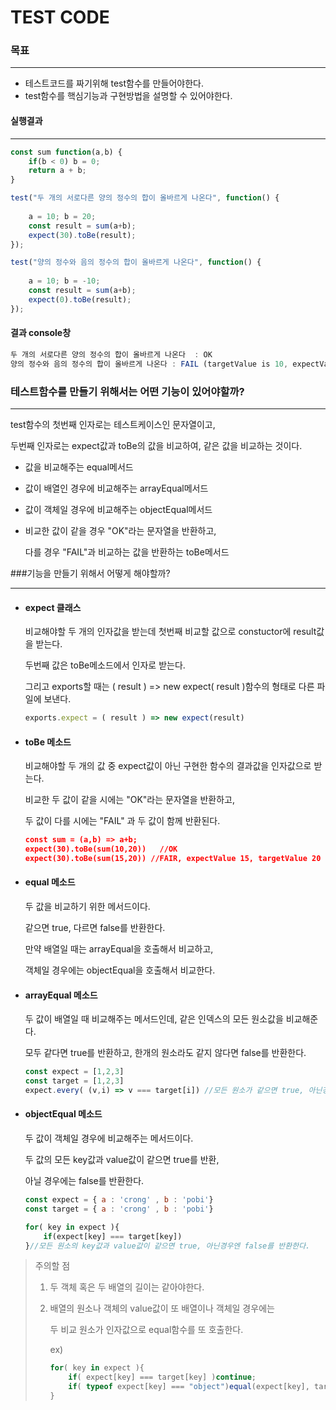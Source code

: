 # TEST CODE

### 목표

---

* 테스트코드를 짜기위해 test함수를 만들어야한다. 
* test함수를 핵심기능과 구현방법을 설명할 수 있어야한다.



#### 실행결과

---



```js
const sum function(a,b) {
    if(b < 0) b = 0;
    return a + b;
}

test("두 개의 서로다른 양의 정수의 합이 올바르게 나온다", function() {
   
    a = 10; b = 20;
    const result = sum(a+b);
    expect(30).toBe(result);
});

test("양의 정수와 음의 정수의 합이 올바르게 나온다", function() {
    
    a = 10; b = -10;
    const result = sum(a+b);
    expect(0).toBe(result);
});

```

#### 결과 console창

```js
두 개의 서로다른 양의 정수의 합이 올바르게 나온다  : OK
양의 정수와 음의 정수의 합이 올바르게 나온다 : FAIL (targetValue is 10, expectValue is 0)
```



### 테스트함수를 만들기 위해서는 어떤 기능이 있어야할까?

---

test함수의 첫번째 인자로는 테스트케이스인 문자열이고, 

두번째 인자로는 expect값과 toBe의 값을 비교하여, 같은 값을 비교하는 것이다. 

* 값을 비교해주는 equal메서드

* 값이 배열인 경우에 비교해주는 arrayEqual메서드

* 값이 객체일 경우에 비교해주는 objectEqual메서드

* 비교한 값이 같을 경우 "OK"라는 문자열을 반환하고, 

  다를 경우 "FAIL"과 비교하는 값을 반환하는 toBe메서드

  

###기능을 만들기 위해서 어떻게 해야할까?

---

* #### expect 클래스

  비교해야할 두 개의 인자값을 받는데 첫번째 비교할 값으로 constuctor에 result값을 받는다.

  두번째 값은 toBe메소드에서 인자로 받는다. 

  그리고 exports할 때는 ( result ) => new expect( result )함수의 형태로 다른 파일에 보낸다.

  ```js
  exports.expect = ( result ) => new expect(result)
  ```

  

* #### toBe 메소드

  비교해야할 두 개의 값 중 expect값이 아닌 구현한 함수의 결과값을 인자값으로 받는다. 

  비교한 두 값이 같을 시에는 "OK"라는 문자열을 반환하고,

  두 값이 다를 시에는 "FAIL" 과 두 값이 함께 반환된다. 

  ~~~json
  const sum = (a,b) => a+b;
  expect(30).toBe(sum(10,20))	//OK
  expect(30).toBe(sum(15,20)) //FAIR, expectValue 15, targetValue 20
  ~~~

  

* #### equal 메소드

  두 값을 비교하기 위한 메서드이다.

  같으면 true, 다르면 false를 반환한다.

  만약 배열일 때는 arrayEqual을 호출해서 비교하고,

  객체일 경우에는 objectEqual을 호출해서 비교한다.

  

* #### arrayEqual 메소드

  두 값이 배열일 때 비교해주는 메서드인데, 같은 인덱스의 모든 원소값을 비교해준다. 

  모두 같다면 true를 반환하고, 한개의 원소라도 같지 않다면 false를 반환한다. 

  ~~~js
  const expect = [1,2,3]
  const target = [1,2,3]
  expect.every( (v,i) => v === target[i]) //모든 원소가 같으면 true, 아닌경우엔 false를 반환한다.
  ~~~

  

* #### objectEqual 메소드

  두 값이 객체일 경우에 비교해주는 메서드이다.

  두 값의 모든 key값과 value값이 같으면 true를 반환,

  아닐 경우에는 false를 반환한다.

  ~~~js
  const expect = { a : 'crong' , b : 'pobi'}
  const target = { a : 'crong' , b : 'pobi'}
  
  for( key in expect ){
      if(expect[key] === target[key])
  }//모든 원소의 key값과 value값이 같으면 true, 아닌경우엔 false를 반환한다.
  ~~~



> 주의할 점 
>
> 1. 두 객체 혹은 두 배열의 길이는 같아야한다.
>
> 2. 배열의 원소나 객체의 value값이 또 배열이나 객체일 경우에는 
>
>    두 비교 원소가 인자값으로 equal함수를 또 호출한다.
>
>    ex)
>
>    ~~~js
>    for( key in expect ){
>        if( expect[key] === target[key] )continue;
>        if( typeof expect[key] === "object")equal(expect[key], target[key]);
>    }
>    ~~~
>
>    

